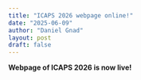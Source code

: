```yaml
---
title: "ICAPS 2026 webpage online!"
date: "2025-06-09"
author: "Daniel Gnad"
layout: post
draft: false
---
```


**Webpage of ICAPS 2026 is now live!**

